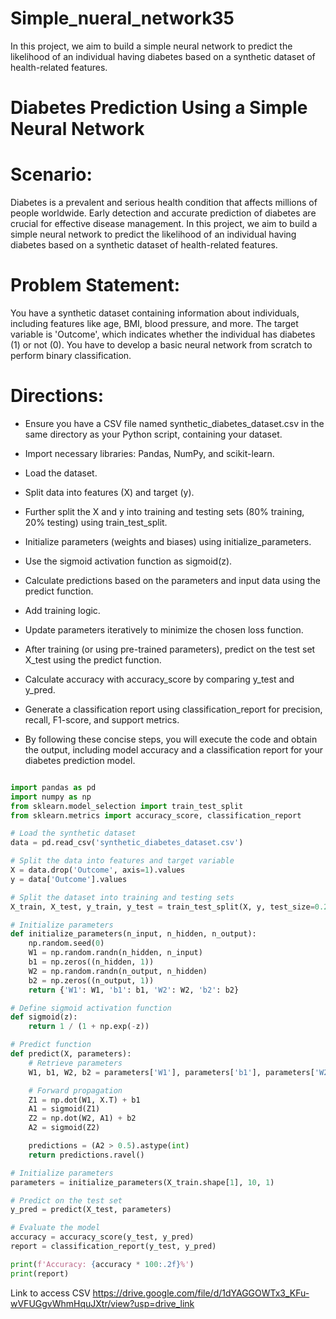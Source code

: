 # Simple_nueral_network35
In this project, we aim to build a simple neural network to predict the likelihood of an individual having diabetes based on a synthetic dataset of health-related features.

# Diabetes Prediction Using a Simple Neural Network
# Scenario:
Diabetes is a prevalent and serious health condition that affects millions of people worldwide. Early detection and accurate prediction of diabetes are crucial for effective disease management. In this project, we aim to build a simple neural network to predict the likelihood of an individual having diabetes based on a synthetic dataset of health-related features.

# Problem Statement:
You have a synthetic dataset containing information about individuals, including features like age, BMI, blood pressure, and more. The target variable is 'Outcome', which indicates whether the individual has diabetes (1) or not (0). You have to develop a basic neural network from scratch to perform binary classification.

# Directions:
- Ensure you have a CSV file named synthetic_diabetes_dataset.csv in the same directory as your Python script, containing your dataset.

- Import necessary libraries: Pandas, NumPy, and scikit-learn.

- Load the dataset.

- Split data into features (X) and target (y).

- Further split the X and y into training and testing sets (80% training, 20% testing) using train_test_split.

- Initialize parameters (weights and biases) using initialize_parameters.

- Use the sigmoid activation function as sigmoid(z).

- Calculate predictions based on the parameters and input data using the predict function.

- Add training logic.

- Update parameters iteratively to minimize the chosen loss function.

- After training (or using pre-trained parameters), predict on the test set X_test using the predict function.

- Calculate accuracy with accuracy_score by comparing y_test and y_pred.

- Generate a classification report using classification_report for precision, recall, F1-score, and support metrics.

- By following these concise steps, you will execute the code and obtain the output, including model accuracy and a classification report for your diabetes prediction model.

``` python

import pandas as pd
import numpy as np
from sklearn.model_selection import train_test_split
from sklearn.metrics import accuracy_score, classification_report

# Load the synthetic dataset
data = pd.read_csv('synthetic_diabetes_dataset.csv')

# Split the data into features and target variable
X = data.drop('Outcome', axis=1).values
y = data['Outcome'].values

# Split the dataset into training and testing sets
X_train, X_test, y_train, y_test = train_test_split(X, y, test_size=0.2, random_state=0)

# Initialize parameters
def initialize_parameters(n_input, n_hidden, n_output):
    np.random.seed(0)
    W1 = np.random.randn(n_hidden, n_input)
    b1 = np.zeros((n_hidden, 1))
    W2 = np.random.randn(n_output, n_hidden)
    b2 = np.zeros((n_output, 1))
    return {'W1': W1, 'b1': b1, 'W2': W2, 'b2': b2}

# Define sigmoid activation function
def sigmoid(z):
    return 1 / (1 + np.exp(-z))

# Predict function
def predict(X, parameters):
    # Retrieve parameters
    W1, b1, W2, b2 = parameters['W1'], parameters['b1'], parameters['W2'], parameters['b2']

    # Forward propagation
    Z1 = np.dot(W1, X.T) + b1
    A1 = sigmoid(Z1)
    Z2 = np.dot(W2, A1) + b2
    A2 = sigmoid(Z2)

    predictions = (A2 > 0.5).astype(int)
    return predictions.ravel()

# Initialize parameters
parameters = initialize_parameters(X_train.shape[1], 10, 1)

# Predict on the test set
y_pred = predict(X_test, parameters)

# Evaluate the model
accuracy = accuracy_score(y_test, y_pred)
report = classification_report(y_test, y_pred)

print(f'Accuracy: {accuracy * 100:.2f}%')
print(report)
```
Link to access CSV
https://drive.google.com/file/d/1dYAGGOWTx3_KFu-wVFUGgvWhmHquJXtr/view?usp=drive_link

